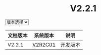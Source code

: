 #  <center>V2.2.1</center>

<!-- 获取选项的value，然后跳转到：当前域名+value -->

<select id="pid" onchange="javascript:url=window.location.href+this.value;alert(window.location.href+this.value);window.location.href=url;">
<option grade="0" value="zh/V2R2C01_README.html">版本选择</option>
<option grade="1" value="zh/V2R2C01_README.html">V2.2.1</option>
<option grade="2" value="zh/V2R2C01_README.html">V2.2.2</option>
</select>



| 文档版本   |            系统版本             |   说明   |
| ------------- | :-----------------------------: | :------: |
| V2.2.1 | [V2R2C01](/zh/V2R2C01_README.md) | 开发版本 |

